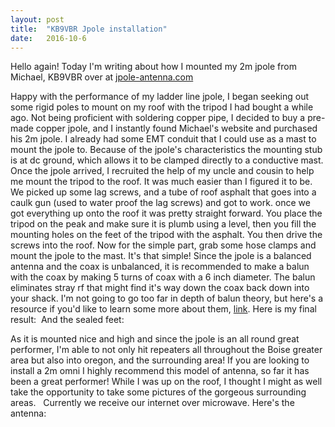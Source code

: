 ```yaml
---
layout: post
title:  "KB9VBR Jpole installation"
date:   2016-10-6
---
```


<p class="intro"><span class="dropcap">H</span>ello again! Today I'm writing about how I mounted my 2m jpole from Michael, KB9VBR over at
<a href="http://jpole-antenna.com">jpole-antenna.com</a></p>

Happy with the performance of my ladder line jpole, I began seeking out some rigid poles to mount on my roof with the tripod I had bought a while ago. Not being proficient with soldering copper pipe, I decided to buy a pre-made copper jpole, and I instantly found Michael's website and purchased his 2m jpole. I already had some EMT conduit that I could use as a mast to mount the jpole to. Because of the jpole's characteristics the mounting stub is at dc ground, which allows it to be clamped directly to a conductive mast. Once the jpole arrived, I recruited the help of my uncle and cousin to help me mount the tripod to the roof. It was much easier than I figured it to be. We picked up some lag screws, and a tube of roof asphalt that goes into a caulk gun (used to water proof the lag screws) and got to work. once we got everything up onto the roof it was pretty straight forward. You place the tripod on the peak and make sure it is plumb using a level, then you fill the mounting holes on the feet of the tripod with the asphalt. You then drive the screws into the roof. Now for the simple part, grab some hose clamps and mount the jpole to the mast. It's that simple! Since the jpole is a balanced antenna and the coax is unbalanced, it is recommended to make a balun with the coax by making 5 turns of coax with a 6 inch diameter. The balun eliminates stray rf that might find it's way down the coax back down into your shack. I'm not going to go too far in depth of balun theory, but here's a resource if you'd like to learn some more about them, [link](https://www.eznec.com/Amateur/Articles/Baluns.pdf). Here is my final result:
<img src="{{ '/assets/img/posts/2016-10-6/jpole.JPG' | prepend: site.baseurl }}" alt="">
And the sealed feet:
<img src="{{ '/assets/img/posts/2016-10-6/feet.JPG' | prepend: site.baseurl }}" alt="">

As it is mounted nice and high and since the jpole is an all round great performer, I'm able to not only hit repeaters all throughout the Boise greater area but also into oregon, and the surrounding area! If you are looking to install a 2m omni I highly recommend this model of antenna, so far it has been a great performer!
While I was up on the roof, I thought I might as well take the opportunity to take some pictures of the gorgeous surrounding areas.
<img src="{{ '/assets/img/posts/2016-10-6/shbutte.JPG' | prepend: site.baseurl }}" alt="">
<img src="{{ '/assets/img/posts/2016-10-6/zoomedout.JPG' | prepend: site.baseurl }}" alt="">
Currently we receive our internet over microwave. Here's the antenna:
<img src="{{ '/assets/img/posts/2016-10-6/wifiantenna.JPG' | prepend: site.baseurl }}" alt="">
